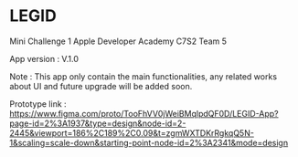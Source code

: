 # LEGID
Mini Challenge 1 Apple Developer Academy C7S2 Team 5

App version : V.1.0

Note : This app only contain the main functionalities, any related works about UI and future upgrade will be added soon.

Prototype link : https://www.figma.com/proto/TooFhVV0jWeiBMqlpdQF0D/LEGID-App?page-id=2%3A1937&type=design&node-id=2-2445&viewport=186%2C189%2C0.09&t=zgmWXTDKrRgkqQ5N-1&scaling=scale-down&starting-point-node-id=2%3A2341&mode=design
